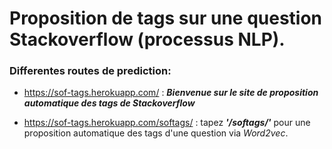# Proposition de tags sur une question Stackoverflow (processus NLP).

### Differentes routes de prediction:

* https://sof-tags.herokuapp.com/ : ***Bienvenue sur le site de proposition automatique des tags de Stackoverflow***

* https://sof-tags.herokuapp.com/softags/ : tapez ***'/softags/'*** pour une proposition automatique des tags d'une question via *Word2vec*.
